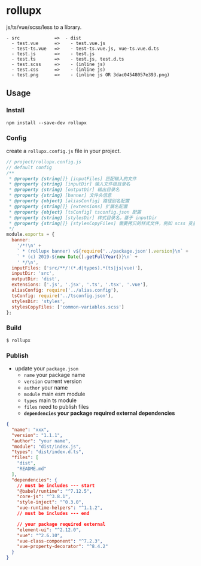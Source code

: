 # rollupx

js/ts/vue/scss/less to a library.

```
- src             =>  - dist
  - test.vue      =>    - test.vue.js
  - test-ts.vue   =>    - test-ts.vue.js, vue-ts.vue.d.ts
  - test.js       =>    - test.js
  - test.ts       =>    - test.js, test.d.ts
  - test.scss     =>    - (inline js)
  - test.css      =>    - (inline js)
  - test.png      =>    - (inline js OR 3dac04548057e393.png)
```

## Usage

### Install

```
npm install --save-dev rollupx
```

### Config

create a `rollupx.config.js` file in your project.

```js
// project/rollupx.config.js
// default config
/**
 * @property {string[]} [inputFiles] 匹配输入的文件
 * @property {string} [inputDir] 输入文件根目录名
 * @property {string} [outputDir] 输出目录名
 * @property {string} [banner] 文件头信息
 * @property {object} [aliasConfig] 路径别名配置
 * @property {string[]} [extensions] 扩展名配置
 * @property {object} [tsConfig] tsconfig.json 配置
 * @property {string} [stylesDir] 样式目录名，基于 inputDir
 * @property {string[]} [stylesCopyFiles] 需要拷贝的样式文件，例如 scss 变量可能需要拷贝
 */
module.exports = {
  banner:
    '/*!\n' +
    ` * (rollupx banner) v${require('../package.json').version}\n` +
    ` * (c) 2019-${new Date().getFullYear()}\n` +
    ' */\n',
  inputFiles: ['src/**/!(*.d|types).*(ts|js|vue)'],
  inputDir: 'src',
  outputDir: 'dist',
  extensions: ['.js', '.jsx', '.ts', '.tsx', '.vue'],
  aliasConfig: require('../alias.config'),
  tsConfig: require('../tsconfig.json'),
  stylesDir: 'styles',
  stylesCopyFiles: ['common-variables.scss']
};
```

### Build

```shell
$ rollupx
```

### Publish

- update your `package.json`
  - `name` your package name
  - `version` current version
  - `author` your name
  - `module` main esm module
  - `types` main ts module
  - `files` need to publish files
  - **`dependencies` your package required external dependencies**

```json
{
  "name": "xxx",
  "version": "1.1.1",
  "author": "your name",
  "module": "dist/index.js",
  "types": "dist/index.d.ts",
  "files": [
    "dist",
    "README.md"
  ],
  "dependencies": {
    // must be includes --- start
    "@babel/runtime": "^7.12.5",
    "core-js": "^3.8.1",
    "style-inject": "^0.3.0",
    "vue-runtime-helpers": "^1.1.2",
    // must be includes --- end

    // your package required external
    "element-ui": "^2.12.0",
    "vue": "^2.6.10",
    "vue-class-component": "^7.2.3",
    "vue-property-decorator": "^8.4.2"
  }
}

```
